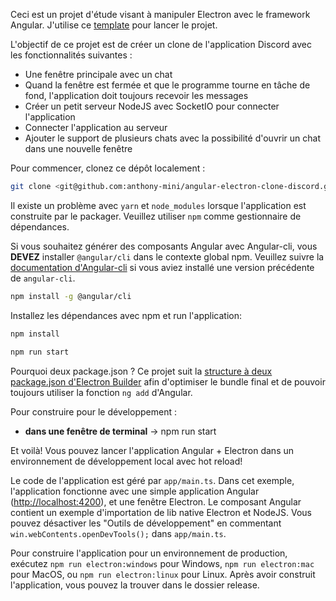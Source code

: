Ceci est un projet d'étude visant à manipuler Electron avec le framework Angular. J'utilise ce [template](https://github.com/maximegris/angular-electron) pour lancer le projet.

L'objectif de ce projet est de créer un clone de l'application Discord avec les fonctionnalités suivantes :

- Une fenêtre principale avec un chat
- Quand la fenêtre est fermée et que le programme tourne en tâche de fond, l'application doit toujours recevoir les messages
- Créer un petit serveur NodeJS avec SocketIO pour connecter l'application
- Connecter l'application au serveur
- Ajouter le support de plusieurs chats avec la possibilité d'ouvrir un chat dans une nouvelle fenêtre

Pour commencer, clonez ce dépôt localement :

```bash
git clone <git@github.com:anthony-mini/angular-electron-clone-discord.git>

```

Il existe un problème avec `yarn` et `node_modules` lorsque l'application est construite par le packager. Veuillez utiliser `npm` comme gestionnaire de dépendances.

Si vous souhaitez générer des composants Angular avec Angular-cli, vous **DEVEZ** installer `@angular/cli` dans le contexte global npm.
Veuillez suivre la [documentation d'Angular-cli](https://github.com/angular/angular-cli) si vous aviez installé une version précédente de `angular-cli`.

```bash
npm install -g @angular/cli

```

Installez les dépendances avec npm et run l'application:

```bash
npm install

```

```bash
npm run start

```

Pourquoi deux package.json ? Ce projet suit la [structure à deux package.json d'Electron Builder](https://www.electron.build/tutorials/two-package-structure) afin d'optimiser le bundle final et de pouvoir toujours utiliser la fonction `ng add` d'Angular.

Pour construire pour le développement :

- **dans une fenêtre de terminal** -> npm run start

Et voilà! Vous pouvez lancer l'application Angular + Electron dans un environnement de développement local avec hot reload!

Le code de l'application est géré par `app/main.ts`. Dans cet exemple, l'application fonctionne avec une simple application Angular ([http://localhost:4200](http://localhost:4200/)), et une fenêtre Electron.
Le composant Angular contient un exemple d'importation de lib native Electron et NodeJS.
Vous pouvez désactiver les "Outils de développement" en commentant `win.webContents.openDevTools();` dans `app/main.ts`.

Pour construire l'application pour un environnement de production, exécutez `npm run electron:windows` pour Windows, `npm run electron:mac` pour MacOS, ou `npm run electron:linux` pour Linux. Après avoir construit l'application, vous pouvez la trouver dans le dossier release.
